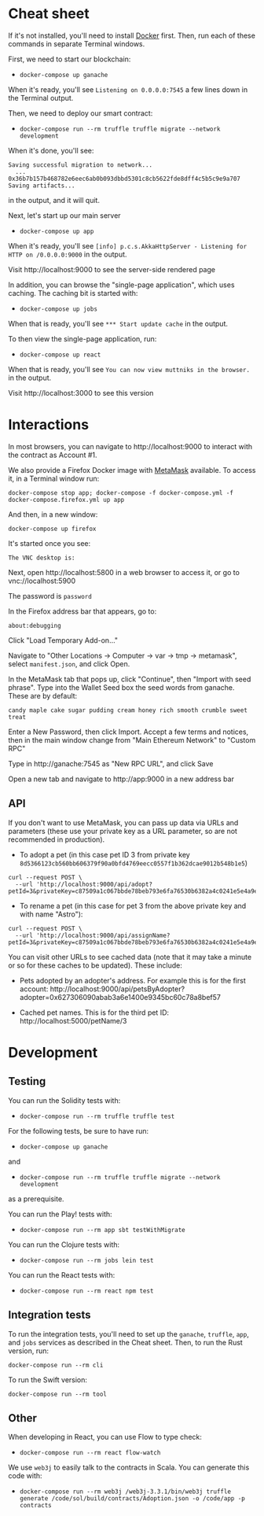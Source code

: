 # Cheat sheet

If it's not installed, you'll need to install [Docker](https://www.docker.com/get-started) first. Then, run each of these commands in separate Terminal windows.

First, we need to start our blockchain:

- `docker-compose up ganache`

When it's ready, you'll see `Listening on 0.0.0.0:7545` a few lines down in the Terminal output.

Then, we need to deploy our smart contract:

- `docker-compose run --rm truffle truffle migrate --network development`

When it's done, you'll see:

```
Saving successful migration to network...
  ... 0x36b7b157b468782e6eec6ab0b093dbbd5301c8cb5622fde8dff4c5b5c9e9a707
Saving artifacts...
```

in the output, and it will quit.

Next, let's start up our main server

- `docker-compose up app`

When it's ready, you'll see `[info] p.c.s.AkkaHttpServer - Listening for HTTP on /0.0.0.0:9000` in the output.

Visit http://localhost:9000 to see the server-side rendered page

In addition, you can browse the "single-page application", which uses caching. The caching bit is started with:

- `docker-compose up jobs`

When that is ready, you'll see `*** Start update cache` in the output.

To then view the single-page application, run:

- `docker-compose up react`

When that is ready, you'll see `You can now view muttniks in the browser.` in the output.

Visit http://localhost:3000 to see this version

# Interactions

In most browsers, you can navigate to http://localhost:9000 to interact with the contract as Account #1.

We also provide a Firefox Docker image with [MetaMask](https://metamask.io) available. To access it, in a Terminal window run:

```
docker-compose stop app; docker-compose -f docker-compose.yml -f docker-compose.firefox.yml up app
```

And then, in a new window:

`docker-compose up firefox`

It's started once you see:

`The VNC desktop is:`

Next, open http://localhost:5800 in a web browser to access it, or go to vnc://localhost:5900

The password is `password`

In the Firefox address bar that appears, go to:

`about:debugging`

Click "Load Temporary Add-on..."

Navigate to "Other Locations -> Computer -> var -> tmp -> metamask", select `manifest.json`, and click Open.

In the MetaMask tab that pops up, click "Continue", then "Import with seed phrase". Type into the Wallet Seed box the seed words from ganache. These are by default:

`candy maple cake sugar pudding cream honey rich smooth crumble sweet treat`

Enter a New Password, then click Import. Accept a few terms and notices, then in the main window change from "Main Ethereum Network" to "Custom RPC"

Type in http://ganache:7545 as "New RPC URL", and click Save

Open a new tab and navigate to http://app:9000 in a new address bar


## API

If you don't want to use MetaMask, you can pass up data via URLs and parameters (these use your private key as a URL parameter, so are not recommended in production).

- To adopt a pet (in this case pet ID 3 from private key `8d5366123cb560bb606379f90a0bfd4769eecc0557f1b362dcae9012b548b1e5`)

```
curl --request POST \
  --url 'http://localhost:9000/api/adopt?petId=3&privateKey=c87509a1c067bbde78beb793e6fa76530b6382a4c0241e5e4a9ec0a0f44dc0d3'
```

- To rename a pet (in this case for pet 3 from the above private key and with name "Astro"):

```
curl --request POST \
  --url 'http://localhost:9000/api/assignName?petId=3&privateKey=c87509a1c067bbde78beb793e6fa76530b6382a4c0241e5e4a9ec0a0f44dc0d3&name=Astro'

```

You can visit other URLs to see cached data (note that it may take a minute or so for these caches to be updated). These include:

- Pets adopted by an adopter's address. For example this is for the first account: http://localhost:9000/api/petsByAdopter?adopter=0x627306090abab3a6e1400e9345bc60c78a8bef57

- Cached pet names. This is for the third pet ID: http://localhost:5000/petName/3


# Development

## Testing

You can run the Solidity tests with:

- `docker-compose run --rm truffle truffle test`

For the following tests, be sure to have run:

- `docker-compose up ganache`

and

- `docker-compose run --rm truffle truffle migrate --network development`

as a prerequisite.

You can run the Play! tests with:

- `docker-compose run --rm app sbt testWithMigrate`

You can run the Clojure tests with:

- `docker-compose run --rm jobs lein test`

You can run the React tests with:

- `docker-compose run --rm react npm test`

## Integration tests

To run the integration tests, you'll need to set up the `ganache`, `truffle`, `app`, and `jobs` services as described in the Cheat sheet. Then, to run the Rust version, run:

`docker-compose run --rm cli`

To run the Swift version:

`docker-compose run --rm tool`

## Other

When developing in React, you can use Flow to type check:

- `docker-compose run --rm react flow-watch`

We use `web3j` to easily talk to the contracts in Scala. You can generate this code with:

- `docker-compose run --rm web3j /web3j-3.3.1/bin/web3j truffle generate /code/sol/build/contracts/Adoption.json -o /code/app -p contracts`